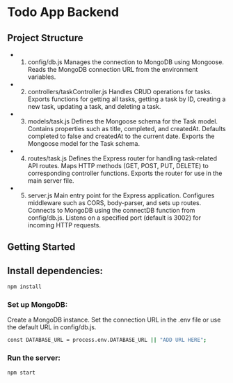 # Todo App Backend

## Project Structure

* 1. config/db.js
Manages the connection to MongoDB using Mongoose.
Reads the MongoDB connection URL from the environment variables.

* 2. controllers/taskController.js
Handles CRUD operations for tasks.
Exports functions for getting all tasks, getting a task by ID, creating a new task, updating a task, and deleting a task.

* 3. models/task.js
Defines the Mongoose schema for the Task model.
Contains properties such as title, completed, and createdAt.
Defaults completed to false and createdAt to the current date.
Exports the Mongoose model for the Task schema.

* 4. routes/task.js
Defines the Express router for handling task-related API routes.
Maps HTTP methods (GET, POST, PUT, DELETE) to corresponding controller functions.
Exports the router for use in the main server file.

* 5. server.js
Main entry point for the Express application.
Configures middleware such as CORS, body-parser, and sets up routes.
Connects to MongoDB using the connectDB function from config/db.js.
Listens on a specified port (default is 3002) for incoming HTTP requests.

## Getting Started
## Install dependencies:

```bash
npm install
```

### Set up MongoDB:

Create a MongoDB instance.
Set the connection URL in the .env file or use the default URL in config/db.js.
```bash
const DATABASE_URL = process.env.DATABASE_URL || "ADD URL HERE";
```

### Run the server:

```bash
npm start
```

